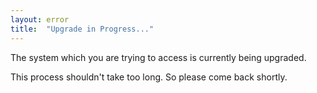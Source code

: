 ```yaml
---
layout: error
title:  "Upgrade in Progress..."
---
```

The system which you are trying to access is currently being upgraded. 

This process shouldn't take too long. So please come back shortly.
